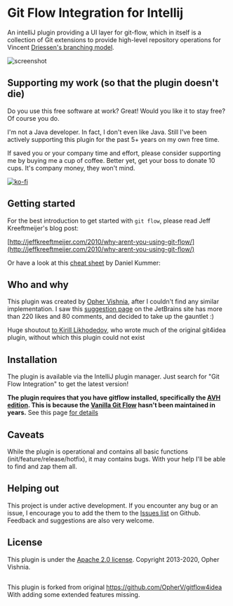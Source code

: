 # Git Flow Integration for Intellij


An intelliJ plugin providing a UI layer for git-flow, which in itself is a collection of Git extensions to provide high-level repository operations for Vincent [Driessen's branching model](http://nvie.com/git-model).

![screenshot](http://opherv.github.io/gitflow4idea/images/gitflow.jpg)

## Supporting my work (so that the plugin doesn't die)

Do you use this free software at work? Great! Would you like it to stay free? Of course you do.

I'm not a Java developer. In fact, I don't even like Java. Still I've been actively supporting this plugin for the past 5+ years on my own free time.

If saved you or your company time and effort, please consider supporting me by buying me a cup of coffee.
Better yet, get your boss to donate 10 cups. It's company money, they won't mind.

[![ko-fi](https://www.ko-fi.com/img/githubbutton_sm.svg)](https://ko-fi.com/R6R0TFS7)

## Getting started

For the best introduction to get started with `git flow`, please read Jeff Kreeftmeijer's blog post:

[http://jeffkreeftmeijer.com/2010/why-arent-you-using-git-flow/](http://jeffkreeftmeijer.com/2010/why-arent-you-using-git-flow/)

Or have a look at this [cheat sheet](http://danielkummer.github.io/git-flow-cheatsheet/) by Daniel Kummer:

## Who and why

This plugin was created by [Opher Vishnia](http://www.opherv.com), after I couldn't find any similar implementation.
I saw this [suggestion page](http://youtrack.jetbrains.com/issue/IDEA-65491) on the JetBrains site has more than 220 likes and 80 comments, and decided to take up the gauntlet :)

Huge shoutout [to Kirill Likhodedov](https://github.com/klikh), who wrote much of the original git4idea plugin, without which this plugin could not exist

## Installation

The plugin is available via the IntelliJ plugin manager. Just search for "Git Flow Integration" to get the latest version!

**The plugin requires that you have gitflow installed, specifically the [AVH edition](https://github.com/petervanderdoes/gitflow). This is because the [Vanilla Git Flow](https://github.com/nvie/gitflow) hasn't been maintained in years.** See this page [for details](https://github.com/OpherV/gitflow4idea/blob/develop/GITFLOW_VERSION.md)

## Caveats

While the plugin is operational and contains all basic functions (init/feature/release/hotfix), it may contains bugs. With your help I'll be able to find and zap them all.

## Helping out

This project is under active development.
If you encounter any bug or an issue, I encourage you to add the them to the [Issues list](https://github.com/OpherV/gitflow4idea/issues) on Github.
Feedback and suggestions are also very welcome.

## License

This plugin is under the [Apache 2.0 license](http://www.apache.org/licenses/LICENSE-2.0.html).
Copyright 2013-2020, Opher Vishnia.

##
This plugin is forked from original https://github.com/OpherV/gitflow4idea With adding some extended features missing.

